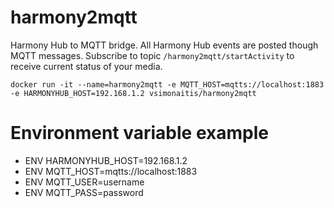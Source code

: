 # harmony2mqtt
Harmony Hub to MQTT bridge. All Harmony Hub events are posted though MQTT messages. Subscribe to topic `/harmony2mqtt/startActivity` to receive current status of your media.

```console
docker run -it --name=harmony2mqtt -e MQTT_HOST=mqtts://localhost:1883 -e HARMONYHUB_HOST=192.168.1.2 vsimonaitis/harmony2mqtt
```
# Environment variable example
* ENV HARMONYHUB_HOST=192.168.1.2
* ENV MQTT_HOST=mqtts://localhost:1883
* ENV MQTT_USER=username
* ENV MQTT_PASS=password
 
